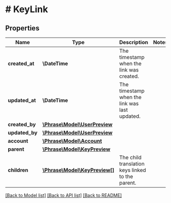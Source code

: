 # # KeyLink

## Properties

Name | Type | Description | Notes
------------ | ------------- | ------------- | -------------
**created_at** | **\DateTime** | The timestamp when the link was created. | 
**updated_at** | **\DateTime** | The timestamp when the link was last updated. | 
**created_by** | [**\Phrase\Model\UserPreview**](UserPreview.md) |  | 
**updated_by** | [**\Phrase\Model\UserPreview**](UserPreview.md) |  | 
**account** | [**\Phrase\Model\Account**](Account.md) |  | 
**parent** | [**\Phrase\Model\KeyPreview**](KeyPreview.md) |  | 
**children** | [**\Phrase\Model\KeyPreview[]**](KeyPreview.md) | The child translation keys linked to the parent. | 

[[Back to Model list]](../../README.md#documentation-for-models) [[Back to API list]](../../README.md#documentation-for-api-endpoints) [[Back to README]](../../README.md)


